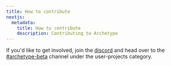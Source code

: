 ```yaml
---
title: How to contribute
nextjs:
  metadata:
    title: How to contribute
    description: Contributing to Archetype
---
```


If you'd like to get involved, join the [discord](https://github.com/Armchair-Heavy-Industries/Archetype) and head over to
the [#archetype-beta](https://discord.com/channels/1029426383614648421/1145450908575076482) channel under the
user-projects category.
